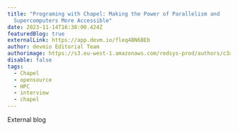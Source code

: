 ```yaml
---
title: "Programing with Chapel: Making the Power of Parallelism and
  Supercomputers More Accessible"
date: 2023-11-14T16:38:00.424Z
featuredBlog: true
externalLink: https://app.devm.io/fleq4BN6BEb
author: devmio Editorial Team
authorimage: https://s3.eu-west-1.amazonaws.com/redsys-prod/authors/c3a2748be970c5b150c925bc/images/avatarSquareSmall_x_Devmio_Editorial_1024x1024_1661438315986.png
disable: false
tags:
  - Chapel
  - opensource
  - HPC
  - interview
  - chapel
---
```

E﻿xternal blog